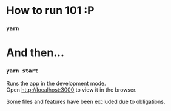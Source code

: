 # How to run 101 :P

### `yarn`

# And then...

### `yarn start`

Runs the app in the development mode.\
Open [http://localhost:3000](http://localhost:3000) to view it in the browser.

Some files and features have been excluded due to obligations.

